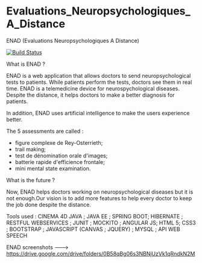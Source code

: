 # Evaluations_Neuropsychologiques_A_Distance

ENAD (Evaluations Neuropsychologiques A Distance)

[![Build Status](https://travis-ci.com/4hwc/4HWCEvaluationsNeuropsychologiquesADistance.svg)](https://travis-ci.com/4hwc/4HWCEvaluationsNeuropsychologiquesADistance)

What is ENAD ?

ENAD is  a web application that allows doctors to send neuropsychological tests to  patients. While  patients perform the tests,  doctors see them in real time. ENAD is a telemedicine device for neurospychological diseases. Despite the distance, it helps doctors to make a better diagnosis for patients.

In addition, ENAD uses artificial intelligence to make the users experience better.

The 5 assessments are called :

*  figure complexe de Rey-Osterrieth;
*  trail making;
*  test de dénomination orale d'images;
*  batterie rapide d'efficience frontale;
*  mini mental state examination.

What is the future ?

Now, ENAD  helps doctors working on neuropsychological diseases but it is not enough.Our vision is to add more features to help every doctor to keep the job done despite the distance.  

Tools used : CINEMA 4D JAVA ; JAVA EE ; SPRING BOOT; HIBERNATE ; RESTFUL WEBSERVICES ; JUNIT ; MOCKITO ; ANGULAR JS; HTML 5; CSS3 ; BOOTSTRAP ; JAVASCRIPT (CANVAS ; JQUERY) ; MYSQL ; API WEB SPEECH

ENAD screenshots ---> https://drive.google.com/drive/folders/0B58qBg06s3NBNjUzVk1qRndkN2M
